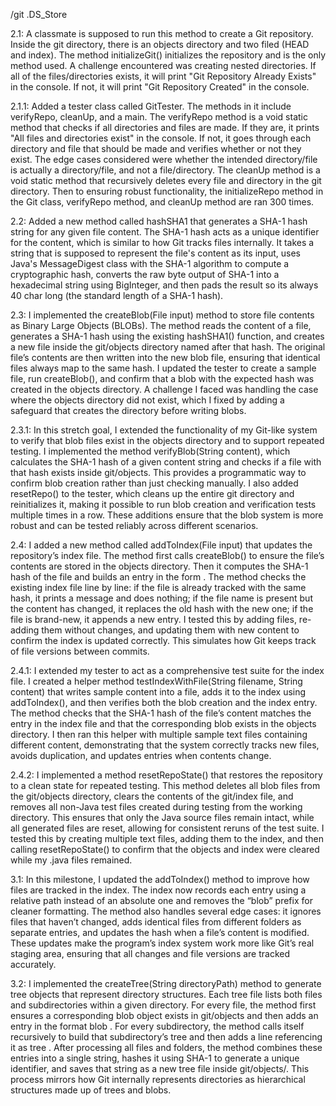 /git
.DS_Store

2.1: A classmate is supposed to run this method to create a Git repository. Inside the git directory, there is an objects directory and two filed (HEAD and index). The method initializeGit() initializes the repository and is the only method used. A challenge encountered was creating nested directories. If all of the files/directories exists, it will print "Git Repository Already Exists" in the console. If not, it will print "Git Repository Created" in the console. 

2.1.1: Added a tester class called GitTester. The methods in it include verifyRepo, cleanUp, and a main. The verifyRepo method is a void static method that checks if all directories and files are made. If they are, it prints "All files and directories exist" in the console. If not, it goes through each directory and file that should be made and verifies whether or not they exist. The edge cases considered were whether the intended directory/file is actually a directory/file, and not a file/directory. The cleanUp method is a void static method that recursively deletes every file and directory in the git directory. Then to ensuring robust functionality, the initializeRepo method in the Git class, verifyRepo method, and cleanUp method are ran 300 times. 

2.2: Added a new method called hashSHA1 that generates a SHA-1 hash string for any given file content. The SHA-1 hash acts as a unique identifier for the content, which is similar to how Git tracks files internally. It takes a string that is supposed to represent the file's content as its input, uses Java's MessageDigest class with the SHA-1 algorithm to compute a cryptographic hash, converts the raw byte output of SHA-1 into a hexadecimal string using BigInteger, and then pads the result so its always 40 char long (the standard length of a SHA-1 hash).

2.3: I implemented the createBlob(File input) method to store file contents as Binary Large Objects (BLOBs). The method reads the content of a file, generates a SHA-1 hash using the existing hashSHA1() function, and creates a new file inside the git/objects directory named after that hash. The original file’s contents are then written into the new blob file, ensuring that identical files always map to the same hash. I updated the tester to create a sample file, run createBlob(), and confirm that a blob with the expected hash was created in the objects directory. A challenge I faced was handling the case where the objects directory did not exist, which I fixed by adding a safeguard that creates the directory before writing blobs.

2.3.1: In this stretch goal, I extended the functionality of my Git-like system to verify that blob files exist in the objects directory and to support repeated testing. I implemented the method verifyBlob(String content), which calculates the SHA-1 hash of a given content string and checks if a file with that hash exists inside git/objects. This provides a programmatic way to confirm blob creation rather than just checking manually. I also added resetRepo() to the tester, which cleans up the entire git directory and reinitializes it, making it possible to run blob creation and verification tests multiple times in a row. These additions ensure that the blob system is more robust and can be tested reliably across different scenarios.

2.4: I added a new method called addToIndex(File input) that updates the repository’s index file. The method first calls createBlob() to ensure the file’s contents are stored in the objects directory. Then it computes the SHA-1 hash of the file and builds an entry in the form <hash> <filename>. The method checks the existing index file line by line: if the file is already tracked with the same hash, it prints a message and does nothing; if the file name is present but the content has changed, it replaces the old hash with the new one; if the file is brand-new, it appends a new entry. I tested this by adding files, re-adding them without changes, and updating them with new content to confirm the index is updated correctly. This simulates how Git keeps track of file versions between commits.

2.4.1: I extended my tester to act as a comprehensive test suite for the index file. I created a helper method testIndexWithFile(String filename, String content) that writes sample content into a file, adds it to the index using addToIndex(), and then verifies both the blob creation and the index entry. The method checks that the SHA-1 hash of the file’s content matches the entry in the index file and that the corresponding blob exists in the objects directory. I then ran this helper with multiple sample text files containing different content, demonstrating that the system correctly tracks new files, avoids duplication, and updates entries when contents change.

2.4.2: I implemented a method resetRepoState() that restores the repository to a clean state for repeated testing. This method deletes all blob files from the git/objects directory, clears the contents of the git/index file, and removes all non-Java test files created during testing from the working directory. This ensures that only the Java source files remain intact, while all generated files are reset, allowing for consistent reruns of the test suite. I tested this by creating multiple text files, adding them to the index, and then calling resetRepoState() to confirm that the objects and index were cleared while my .java files remained.

3.1: In this milestone, I updated the addToIndex() method to improve how files are tracked in the index. The index now records each entry using a relative path instead of an absolute one and removes the “blob” prefix for cleaner formatting. The method also handles several edge cases: it ignores files that haven’t changed, adds identical files from different folders as separate entries, and updates the hash when a file’s content is modified. These updates make the program’s index system work more like Git’s real staging area, ensuring that all changes and file versions are tracked accurately.

3.2: I implemented the createTree(String directoryPath) method to generate tree objects that represent directory structures. Each tree file lists both files and subdirectories within a given directory. For every file, the method first ensures a corresponding blob object exists in git/objects and then adds an entry in the format blob <SHA1> <fileName>. For every subdirectory, the method calls itself recursively to build that subdirectory’s tree and then adds a line referencing it as tree <SHA1> <directoryName>. After processing all files and folders, the method combines these entries into a single string, hashes it using SHA-1 to generate a unique identifier, and saves that string as a new tree file inside git/objects/<treeSHA>. This process mirrors how Git internally represents directories as hierarchical structures made up of trees and blobs.